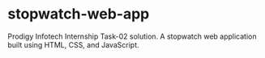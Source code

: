 # stopwatch-web-app
Prodigy Infotech Internship Task-02 solution. A stopwatch web application built using HTML, CSS, and JavaScript.
